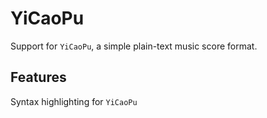 # YiCaoPu

Support for `YiCaoPu`, a simple plain-text music score format.

## Features

Syntax highlighting for `YiCaoPu`